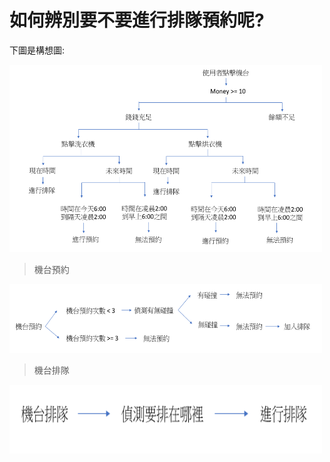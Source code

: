 # 如何辨別要不要進行排隊預約呢?

下圖是構想圖:


<img src="教程圖片/structure.png" width="500px" height="300px">


> 機台預約

<img src="教程圖片/order.png" width="500px" height="110px">


> 機台排隊

<img src="教程圖片/waiting.png" width="500px" height="110px">
